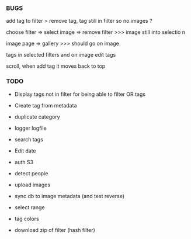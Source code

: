 ### BUGS

add tag to filter > remove tag, tag still in filter so no images ?

choose filter => select image => remove filter >>> image still into selectio n

image page => gallery >>> should go on image

tags in selected filters and on image edit tags

scroll, when add tag it moves back to top

### TODO

- Display tags not in filter for being able to filter OR tags
- Create tag from metadata
- duplicate category
- logger logfile
- search tags

- Edit date

- auth S3

- detect people

- upload images

- sync db to image metadata (and test reverse)

- select range

- tag colors
- download zip of filter (hash filter)
